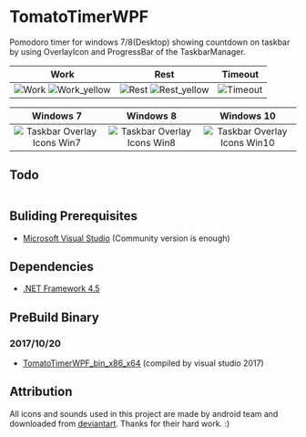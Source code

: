 # TomatoTimerWPF

Pomodoro timer for windows 7/8(Desktop) showing countdown on taskbar by using OverlayIcon and ProgressBar of the TaskbarManager.

|    Work    |   Rest      |  Timeout     |
|:----------:|:-----------:|:------------:|
| ![Work](http://lh4.ggpht.com/-Ebb5l2m-PQ8/UqaxkbX4OeI/AAAAAAAABiY/jhwk-xTy48k/s144/TomatoTimerWPF_Work_2.png) ![Work_yellow](http://lh5.ggpht.com/-cJe0Wb_L-pI/UqaxkcANnJI/AAAAAAAABiQ/VA_mW--HglI/s144/TomatoTimerWPF_Work_3.png) | ![Rest](http://lh6.ggpht.com/-BFD8ov-DFbE/UqaxkW7COlI/AAAAAAAABiU/C0NnluU-xAo/s144/TomatoTimerWPF_Rest_2.png) ![Rest_yellow](http://lh6.ggpht.com/-2yPKb3rnt98/Uqa409OIwJI/AAAAAAAABi8/vXlG-hn0GlA/s144/TomatoTimerWPF_Rest_3.png) | ![Timeout](http://lh5.ggpht.com/-Sed_sHUqJV8/UqUzJmzliEI/AAAAAAAABgw/YBt531qFHKk/s144/TomatoTimerWPF_TimeOut.png) |


| Windows 7 | Windows 8 | Windows 10 |
|:---------:|:---------:|:----------:|
| ![Taskbar Overlay Icons Win7](http://lh5.ggpht.com/-UgXA2tdtjCI/UqUzJoSJ78I/AAAAAAAABhE/e2SVe108bNM/s320/TomatoTimerWPF_OverlayIcon.png) | ![Taskbar Overlay Icons Win8](http://lh5.ggpht.com/-Muh0tDZiLv8/Urgbj_GV5iI/AAAAAAAABjU/F032XwfAJ5w/s320/TomatoTimerWPF_OverlayIcon_win8.png)| ![Taskbar Overlay Icons Win10](https://lh3.googleusercontent.com/tFvEPADRx-xyAhLHlUrOMfnI9qe7990PfeKty9mNtNVj9v5bdh5Mkao4iT5v6HpshMg9x8Fp9DiG5vWKB8UirBdLh-cZ2GLD0Zj7voat4pTGt03QcjS7K6_csfXvQTZ3x1qI4WWcwDYSPr8eyr6Rq4rPMt55sP9EGhldfsBiB87bo4Je_QlWzDVVJDAnSiwzPHLNbO-WyzU5i3CAfaZ3C9hcpSy3iuvmE4yAkEFt_lLJKsXYrAFUKw0MWqH5sL7MnnlkRMH3uuV3TCNREYqROELnGMwMNsEROPd9jHgzUvVXoNbVCA1UK5aXUSDDTyXxWzMymdmjrRUXW1mbt2OjcQQvYeiRXwPRAz8D-2rNgzr-It__d17pacoMfKFOPthbiF56FzLJECqDPBXxwIuyx_vMbMgra63TMy0CkJWHp3L0rBYmsNou71E9WLXhdInL8bDm-XhOp-owt0Y-DcRYDEXSeDoPwvcnUqQfj_2vF4XXmmOr_3p-hO5O8U8grH4XfhSJUBJ12LOwuw7IqJ9bi8AJTog7aXx1lXud5HURujaMKcosr_BgwaGRGr-eSL-VgcbiLkcZ_QSjoE2GbcDdKxZCd8p4zga401AA9ALHNA=w299-h142-no-tmp.jpg)|



## Todo
```
```

## Buliding Prerequisites
- [Microsoft Visual Studio](https://www.visualstudio.com/) (Community version is enough)

## Dependencies
- [.NET Framework 4.5](https://www.microsoft.com/zh-tw/download/details.aspx?id=30653)

## PreBuild Binary
### 2017/10/20
- [TomatoTimerWPF_bin_x86_x64](https://drive.google.com/open?id=0B7Vs3vf9XIJzamxmMDhVYlN1amc)  (compiled by visual studio 2017)


## Attribution

All icons and sounds used in this project are made by android team and downloaded from [deviantart](http://palhaiz.deviantart.com/art/Android-4-1-Jelly-Bean-Icon-Set-311741892). Thanks for their hard work. :)

